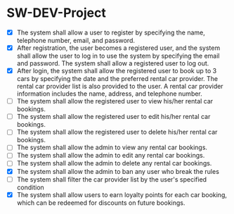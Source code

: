 # SW-DEV-Project
- [X] The system shall allow a user to register by specifying the name, telephone number, email, and password. 
- [X] After registration, the user becomes a registered user, and the system shall allow the user to log in to use the system by specifying the email and password. The system shall allow a registered user to log out.
- [X] After login, the system shall allow the registered user to book up to 3 cars by specifying the date and the preferred rental car provider. The rental car provider list is also provided to the user. A rental car provider information includes the name, address, and telephone number.
- [ ] The system shall allow the registered user to view his/her rental car bookings.
- [ ] The system shall allow the registered user to edit his/her rental car bookings.
- [ ] The system shall allow the registered user to delete his/her rental car bookings.
- [ ] The system shall allow the admin to view any rental car bookings.
- [ ] The system shall allow the admin to edit any rental car bookings.
- [ ] The system shall allow the admin to delete any rental car bookings.
- [X] The system shall allow the admin to ban any user who break the rules
- [ ] The system shall filter the car provider list by the user's specified condition
- [X] The system shall allow users to earn loyalty points for each car booking, which can be redeemed for discounts on future bookings.
